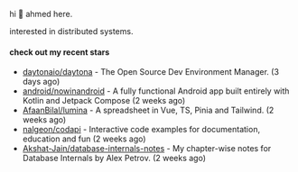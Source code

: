 hi 👋 ahmed here.

interested in distributed systems.

#### check out my recent stars

- [daytonaio/daytona](https://github.com/daytonaio/daytona) - The Open Source Dev Environment Manager. (3 days ago)
- [android/nowinandroid](https://github.com/android/nowinandroid) - A fully functional Android app built entirely with Kotlin and Jetpack Compose (2 weeks ago)
- [AfaanBilal/lumina](https://github.com/AfaanBilal/lumina) - A spreadsheet in Vue, TS, Pinia and Tailwind. (2 weeks ago)
- [nalgeon/codapi](https://github.com/nalgeon/codapi) - Interactive code examples for documentation, education and fun (2 weeks ago)
- [Akshat-Jain/database-internals-notes](https://github.com/Akshat-Jain/database-internals-notes) - My chapter-wise notes for Database Internals by Alex Petrov. (2 weeks ago)

